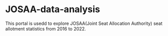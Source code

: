 # JOSAA-data-analysis
This portal is usedd to explore JOSAA(Joint Seat Allocation Authority) seat allotment statistics from 2016 to 2022.
